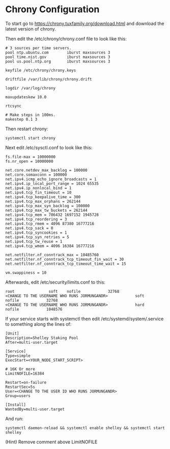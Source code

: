 # Chrony Configuration

To start go to https://chrony.tuxfamily.org/download.html and download the latest version of chrony.

Then edit the /etc/chrony/chrony.conf file to look like this:

```
# 3 sources per time servers.
pool ntp.ubuntu.com        iburst maxsources 3
pool time.nist.gov         iburst maxsources 3
pool us.pool.ntp.org       iburst maxsources 3

keyfile /etc/chrony/chrony.keys

driftfile /var/lib/chrony/chrony.drift

logdir /var/log/chrony

maxupdateskew 10.0

rtcsync

# Make steps in 100ms.
makestep 0.1 3
```

Then restart chrony:

```
systemctl start chrony
```

Next edit /etc/sysctl.conf to look like this:

```
fs.file-max = 10000000
fs.nr_open = 10000000

net.core.netdev_max_backlog = 100000
net.core.somaxconn = 100000
net.ipv4.icmp_echo_ignore_broadcasts = 1
net.ipv4.ip_local_port_range = 1024 65535
net.ipv4.ip_nonlocal_bind = 1
net.ipv4.tcp_fin_timeout = 10
net.ipv4.tcp_keepalive_time = 300
net.ipv4.tcp_max_orphans = 262144
net.ipv4.tcp_max_syn_backlog = 100000
net.ipv4.tcp_max_tw_buckets = 262144
net.ipv4.tcp_mem = 786432 1697152 1945728
net.ipv4.tcp_reordering = 3
net.ipv4.tcp_rmem = 4096 87380 16777216
net.ipv4.tcp_sack = 0
net.ipv4.tcp_syncookies = 1
net.ipv4.tcp_syn_retries = 5
net.ipv4.tcp_tw_reuse = 1
net.ipv4.tcp_wmem = 4096 16384 16777216

net.netfilter.nf_conntrack_max = 10485760
net.netfilter.nf_conntrack_tcp_timeout_fin_wait = 30
net.netfilter.nf_conntrack_tcp_timeout_time_wait = 15

vm.swappiness = 10
```

Afterwards, edit /etc/security/limits.conf to this:

```
root               soft    nofile            32768
<CHANGE TO THE USERNAME WHO RUNS JORMUNGANDR>            soft    nofile            32768
<CHANGE TO THE USERNAME WHO RUNS JORMUNGANDR>            hard    nofile            1048576
```

If your service starts with systemctl then edit /etc/systemd/system/<YOURSTARTUPSCRIPT>.service to something along the lines of:
  
```
[Unit]
Description=Shelley Staking Pool
After=multi-user.target

[Service]
Type=simple
ExecStart=<YOUR_NODE_START_SCRIPT>

# 16K Or more
LimitNOFILE=16384

Restart=on-failure
RestartSec=5s
User=<CHANGE TO THE USER ID WHO RUNS JORMUNGANDR>
Group=users

[Install]
WantedBy=multi-user.target
```

And run:

```  
systemctl daemon-reload && systemctl enable shelley && systemctl start shelley
```

(Hint) Remove comment above LimitNOFILE
  
  



